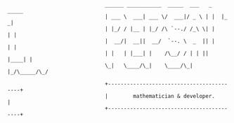                                    ______ ___________  _____  ___   _    _____ 
                                   | ___ \  ___| ___ \/  ___|/ _ \ | |  |_   _|
                                   | |_/ / |__ | |_/ /\ `--./ /_\ \| |    | |  
                                   |  __/|  __||  __/  `--. \  _  || |    | |  
                                   | |   | |___| |    /\__/ / | | || |____| |  
                                   \_|   \____/\_|    \____/\_| |_/\_____/\_/

                                   +------------------------------------------+
                                   |        mathematician & developer.        |
                                   +------------------------------------------+
                                                                                                                                    
